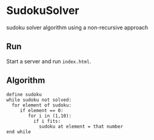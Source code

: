 # SudokuSolver
sudoku solver algorithm using a non-recursive approach

## Run
Start a server and run `index.html`.

## Algorithm

```
define sudoku
while sudoku not solved:
  for element of sudoku:
     if element == 0:
        for i in (1,10):
          if i fits:
            sudoku at element = that number
end while
```

